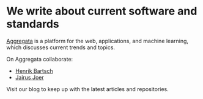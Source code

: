 # We write about current software and standards

[Aggregata](https://aggregata.de/en/) is a platform for the web, applications, and machine learning, which discusses current trends and topics.

On Aggregata collaborate:

- [Henrik Bartsch](https://github.com/AndAnotherLine)
- [Jairus Joer](https://github.com/jairusjoer)

Visit our blog to keep up with the latest articles and repositories.
